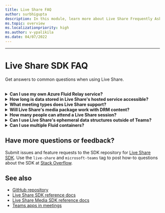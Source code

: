 ```yaml
---
title: Live Share FAQ
author: surbhigupta
description: In this module, learn more about Live Share Frequently Asked Questions.
ms.topic: overview
ms.localizationpriority: high
ms.author: v-ypalikila
ms.date: 04/07/2022
---
```


---

# Live Share SDK FAQ

Get answers to common questions when using Live Share.<br>

<br>

<details>

<summary><b>Can I use my own Azure Fluid Relay service?</b></summary>

Yes! When constructing the `TeamsFluidClient` class, you can define your own `AzureConnectionConfig`. Live Share associates containers you create with meetings, but you'll need to implement the `ITokenProvider` interface to sign tokens for your containers. For example, you can use a provided `AzureFunctionTokenProvider`, which uses an Azure cloud function to request an access token from a server.

While most developers will find it beneficial to use our free hosted service, there may still be times where it is beneficial to use your own Azure Fluid Relay service for your Live Share app. Consider using a custom AFR service connection if you:

- Require storage of data in Fluid containers beyond the lifetime of a meeting.
- Transmit sensitive data through the service that requires a custom security policy.
- Develop features through Fluid Framework (e.g., `SharedMap`) for your application outside of Teams.

For more information, read our [how to guide](./teams-live-share-how-to/how-to-custom-azure-fluid-relay.md) or visit the [Azure Fluid Relay documentation](/azure/azure-fluid-relay/).

<br>

</details>

<details>

<summary><b>How long is data stored in Live Share's hosted service accessible?</b></summary>

Any data sent or stored through Fluid containers created by Live Share's hosted Azure Fluid Relay service is accessible for 24 hours. If you want to persist data beyond 24 hours, you can replace our hosted Azure Fluid Relay service with your own. Alternatively, you can use your own storage provider in parallel to Live Share's hosted service.

<br>

</details>

<details>

<summary><b>What meeting types does Live Share support?</b></summary>

During Preview, only scheduled meetings are supported and all participants must be on the meeting calendar. Meeting types such as, one-on-one calls, group calls, and meet now aren't supported. Other meeting types will be supported in the future.

<br>

</details>

<details>

<summary><b>Will Live Share's media package work with DRM content?</b></summary>

No. Teams currently doesn't support encrypted media for tab applications on desktop. Chrome, Edge, and mobile clients are supported. For more information, [track the issue](https://github.com/microsoft/live-share-sdk/issues/14)!

<br>

</details>

<details>
<summary><b>How many people can attend a Live Share session?</b></summary>

Currently, Live Share supports a maximum of 100 attendees per session. If this is something you're interested in, [start a discussion](https://github.com/microsoft/live-share-sdk/discussions)!

<br>

</details>

<details>
<summary><b>Can I use Live Share's ephemeral data structures outside of Teams?</b></summary>

Currently, Live Share packages require the Teams Client SDK to function properly. No features in `@microsoft/live-share` or `@microsoft/live-share-media` will work outside of a Microsoft Teams. If this is something you're interested in, [start a discussion](https://github.com/microsoft/live-share-sdk/discussions)!

<br>

</details>

<details>
<summary><b>Can I use multiple Fluid containers?</b></summary>

Currently, Live Share only supports having one container using our provided Azure Fluid Relay service. However, it is possible to use both a Live Share container and a container created by your own Azure Fluid Relay instance.

<br>

</details>

## Have more questions or feedback?

Submit issues and feature requests to the SDK repository for [Live Share SDK](https://github.com/microsoft/live-share-sdk). Use the `live-share` and `microsoft-teams` tag to post how-to questions about the SDK at [Stack Overflow](https://stackoverflow.com/questions/tagged/live-share+microsoft-teams).

## See also

- [GitHub repository](https://github.com/microsoft/live-share-sdk)
- [Live Share SDK reference docs](/javascript/api/@microsoft/live-share/)
- [Live Share Media SDK reference docs](/javascript/api/@microsoft/live-share-media/)
- [Teams apps in meetings](teams-apps-in-meetings.md)
